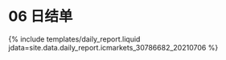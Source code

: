 # 06 日结单

{% include  templates/daily_report.liquid jdata=site.data.daily_report.icmarkets_30786682_20210706 %}